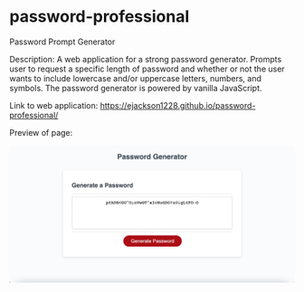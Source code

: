# password-professional
Password Prompt Generator

Description: 
A web application for a strong password generator. Prompts user to request a specific length of password and whether or not the user wants to include lowercase and/or uppercase letters, numbers, and symbols. The password generator is powered by vanilla JavaScript. 

Link to web application: https://ejackson1228.github.io/password-professional/

Preview of page:

<img src="./password-professional-screenshot.jpg" alt="preview of application">